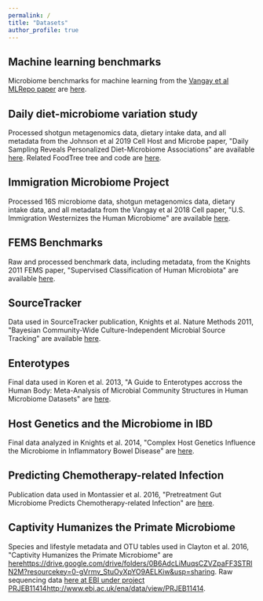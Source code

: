 ```yaml
---
permalink: /
title: "Datasets"
author_profile: true
---
```


## Machine learning benchmarks
Microbiome benchmarks for machine learning from the [Vangay et al MLRepo paper](https://academic.oup.com/gigascience/article/8/5/giz042/5481665) are [here](https://github.com/knights-lab/MLRepo).

## Daily diet-microbiome variation study
Processed shotgun metagenomics data, dietary intake data, and all metadata from the Johnson et al 2019 Cell Host and Microbe paper, "Daily Sampling Reveals Personalized Diet-Microbiome Associations" are available [here](https://github.com/knights-lab/dietstudy_analyses). Related FoodTree tree and code are [here](https://github.com/knights-lab/Food_Tree).

## Immigration Microbiome Project
Processed 16S microbiome data, shotgun metagenomics data, dietary intake data, and all metadata from the Vangay et al 2018 Cell paper, "U.S. Immigration Westernizes the Human Microbiome" are available [here](https://github.com/knights-lab/IMP_analyses).

## FEMS Benchmarks
Raw and processed benchmark data, including metadata, from the Knights 2011 FEMS paper, "Supervised Classification of Human Microbiota" are available [here](https://drive.google.com/drive/folders/0B_29m5gMd9XBOHV3OFFCcTNLcVk?resourcekey=0-vCBl1xIDlkIpkkJm-EdRKw&usp=sharing).

## SourceTracker
Data used in SourceTracker publication, Knights et al. Nature Methods 2011, "Bayesian Community-Wide Culture-Independent Microbial Source Tracking" are available [here](https://drive.google.com/drive/folders/0B6AdcLiMuqsCMXBhLXhzVmNxQ2M?resourcekey=0-HpJ_VtGEddvnjmqgwGMgUg&usp=sharing).

## Enterotypes
Final data used in Koren et al. 2013, "A Guide to Enterotypes accross the Human Body: Meta-Analysis of Microbial Community Structures in Human Microbiome Datasets" are [here](https://drive.google.com/file/d/0B6AdcLiMuqsCUTNxZkJ0YzdDNE0/view?usp=sharing&resourcekey=0-7m3NKJ7eM0e2YcewVMulSg).

## Host Genetics and the Microbiome in IBD
Final data analyzed in Knights et al. 2014, "Complex Host Genetics Influence the Microbiome in Inflammatory Bowel Disease" are [here](https://drive.google.com/drive/folders/0B6AdcLiMuqsCfkJIdFNTdGJMXzhxRGZxMEZhNnBIbHpvbUhfNl9zX24yTXlNMERSN0dsRzQ?resourcekey=0-hF9x4ETLJdYWJSYLJC-a1A&usp=sharing).

## Predicting Chemotherapy-related Infection
Publication data used in Montassier et al. 2016, "Pretreatment Gut Microbiome Predicts Chemotherapy-related Infection" are [here](https://drive.google.com/drive/folders/0B6AdcLiMuqsCLWItLUMtSFFCcHc?resourcekey=0-kvEIwI3Pf574iRvb4ddDGA&usp=sharing).

## Captivity Humanizes the Primate Microbiome
Species and lifestyle metadata and OTU tables used in Clayton et al. 2016, "Captivity Humanizes the Primate Microbiome" are [here](https://drive.google.com/drive/folders/0B6AdcLiMuqsCZVZpaFF3STRlN2M?resourcekey=0-gVrmv_StuOyXpYO9AELKiw&usp=sharing)https://drive.google.com/drive/folders/0B6AdcLiMuqsCZVZpaFF3STRlN2M?resourcekey=0-gVrmv_StuOyXpYO9AELKiw&usp=sharing. Raw sequencing data [here at EBI under project PRJEB11414](http://www.ebi.ac.uk/ena/data/view/PRJEB11414)http://www.ebi.ac.uk/ena/data/view/PRJEB11414.
